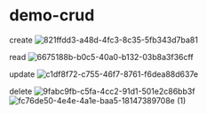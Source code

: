 # demo-crud

create
![821ffdd3-a48d-4fc3-8c35-5fb343d7ba81](https://user-images.githubusercontent.com/43070505/136748201-56aab515-89a6-4a32-b02e-b2151a10a032.jpeg)

read
![6675188b-b0c5-40a0-b132-03b8a3f36cff](https://user-images.githubusercontent.com/43070505/136748271-16eea663-6a48-4775-9fe9-67f349346d46.jpeg)

update
![c1df8f72-c755-46f7-8761-f6dea88d637e](https://user-images.githubusercontent.com/43070505/136748302-29329bc9-a681-406d-94c5-86f9250224be.jpeg)

delete
![9fabc9fb-c5fa-4cc2-91d1-501e2c86bb3f](https://user-images.githubusercontent.com/43070505/136748335-b3810e59-148d-4a10-b79e-6d66f671d911.jpeg)
![fc76de50-4e4e-4a1e-baa5-18147389708e (1)](https://user-images.githubusercontent.com/43070505/136748368-f015e070-3e79-48fc-a892-dd55fb302cc6.jpeg)
